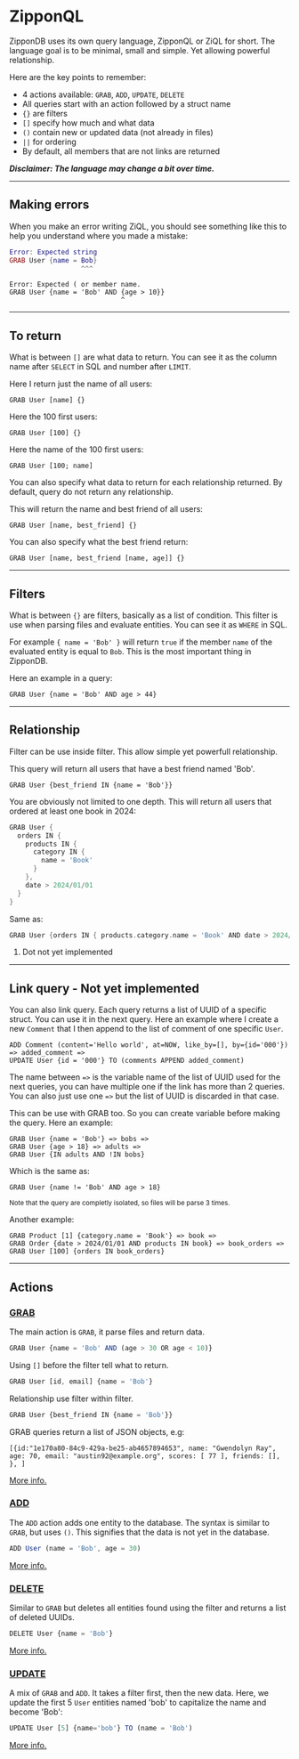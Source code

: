 # ZipponQL

ZipponDB uses its own query language, ZipponQL or ZiQL for short. 
The language goal is to be minimal, small and simple.
Yet allowing powerful relationship.

Here are the key points to remember:

* 4 actions available: `GRAB`, `ADD`, `UPDATE`, `DELETE`
* All queries start with an action followed by a struct name
* `{}` are filters
* `[]` specify how much and what data
* `()` contain new or updated data (not already in files)
* `||` for ordering
* By default, all members that are not links are returned

***Disclaimer: The language may change a bit over time.***

---

## Making errors

When you make an error writing ZiQL, you should see something like this to help you understand where you made a mistake:
```lua
Error: Expected string
GRAB User {name = Bob}
                  ^^^ 
```

```
Error: Expected ( or member name.
GRAB User {name = 'Bob' AND {age > 10}}
                            ^    
```

---

## To return

What is between `[]` are what data to return. You can see it as the column name after `SELECT` in SQL and number after `LIMIT`.

Here I return just the name of all users:
```
GRAB User [name] {}
```


Here the 100 first users:
```
GRAB User [100] {}
```

Here the name of the 100 first users:
```
GRAB User [100; name]
```

You can also specify what data to return for each relationship returned. By default, query do not return any relationship.

This will return the name and best friend of all users:
```
GRAB User [name, best_friend] {}
```

You can also specify what the best friend return:

```
GRAB User [name, best_friend [name, age]] {}
```

---

## Filters

What is between `{}` are filters, basically as a list of condition. This filter is use when parsing files and evaluate entities. You can see it as `WHERE` in SQL.

For example `{ name = 'Bob' }` will return `true` if the member `name` of the evaluated entity is equal to `Bob`. This is the most important thing in ZipponDB.

Here an example in a query:

```
GRAB User {name = 'Bob' AND age > 44}
```

---

## Relationship

Filter can be use inside filter. This allow simple yet powerfull relationship.

This query will return all users that have a best friend named 'Bob'.

```
GRAB User {best_friend IN {name = 'Bob'}}
```

You are obviously not limited to one depth. This will return all users that ordered at least one book in 2024:

```go
GRAB User {
  orders IN {
    products IN {
      category IN {
        name = 'Book'
      }
    },
    date > 2024/01/01
  }
}
```

Same as:
```go
GRAB User {orders IN { products.category.name = 'Book' AND date > 2024/01/01} } // (1)!
```

1.  Dot not yet implemented

---


## Link query - Not yet implemented

You can also link query. Each query returns a list of UUID of a specific struct. You can use it in the next query.
Here an example where I create a new `Comment` that I then append to the list of comment of one specific `User`.
```
ADD Comment (content='Hello world', at=NOW, like_by=[], by={id='000'}) 
=> added_comment =>
UPDATE User {id = '000'} TO (comments APPEND added_comment)
```

The name between `=>` is the variable name of the list of UUID used for the next queries, you can have multiple one if the link has more than 2 queries.
You can also just use one `=>` but the list of UUID is discarded in that case.

This can be use with GRAB too. So you can create variable before making the query. Here an example:
```
GRAB User {name = 'Bob'} => bobs =>
GRAB User {age > 18} => adults =>
GRAB User {IN adults AND !IN bobs}
```

Which is the same as:
```
GRAB User {name != 'Bob' AND age > 18}
```

<small>Note that the query are completly isolated, so files will be parse 3 times.</small>

Another example:
```
GRAB Product [1] {category.name = 'Book'} => book =>
GRAB Order {date > 2024/01/01 AND products IN book} => book_orders =>
GRAB User [100] {orders IN book_orders}
```

---

## Actions

### [GRAB](/ZipponDB/ziql/grab)

The main action is `GRAB`, it parse files and return data.  
```js
GRAB User {name = 'Bob' AND (age > 30 OR age < 10)}
```

Using `[]` before the filter tell what to return.  
```js
GRAB User [id, email] {name = 'Bob'}
```

Relationship use filter within filter.
```js
GRAB User {best_friend IN {name = 'Bob'}}
```

GRAB queries return a list of JSON objects, e.g:
```
[{id:"1e170a80-84c9-429a-be25-ab4657894653", name: "Gwendolyn Ray", age: 70, email: "austin92@example.org", scores: [ 77 ], friends: [], }, ]
```

[More info.](/ZipponDB/ziql/grab)

### [ADD](/ZipponDB/ziql/add)

The `ADD` action adds one entity to the database. The syntax is similar to `GRAB`, but uses `()`. This signifies that the data is not yet in the database.
```js
ADD User (name = 'Bob', age = 30)
```

[More info.](/ZipponDB/ziql/add)

### [DELETE](/ZipponDB/ziql/delete)

Similar to `GRAB` but deletes all entities found using the filter and returns a list of deleted UUIDs.
```js
DELETE User {name = 'Bob'}
```

[More info.](/ZipponDB/ziql/delete)

### [UPDATE](/ZipponDB/ziql/update)

A mix of `GRAB` and `ADD`. It takes a filter first, then the new data.
Here, we update the first 5 `User` entities named 'bob' to capitalize the name and become 'Bob':
```js
UPDATE User [5] {name='bob'} TO (name = 'Bob')
```

[More info.](/ZipponDB/ziql/update)

